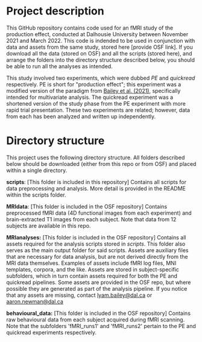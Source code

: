 # Project description
This GitHub repository contains code used for an fMRI study of the production effect, conducted at Dalhousie University between November 2021 and March 2022. This code is indended to be used in conjunction with data and assets from the same study, stored here [provide OSF link]. If you download all the data (stored on OSF) and all the scripts (stored here), and arrange the folders into the directory structure described below, you should be able to run all the analyses as intended.

This study involved two experiments, which were dubbed _PE_ and _quickread_ respectively. PE is short for "production effect"; this experiment was a modified version of the paradigm from [Bailey et al. (2021)][1], specifically intended for multivariate analysis. The quickread experiment was a shortened version of the study phase from the PE experiment with more rapid trial presentation. These two experiments are related; however, data from each has been analyzed and written up independently. 

# Directory structure
This project uses the following directory structure. All folders described below should be downloaded (either from this repo or from OSF) and placed within a single directory.

**scripts**: [This folder is included in this repository] Contains all scripts for data preprocessing and analysis. More detail is provided in the README within the scripts folder. 

**MRIdata**: [This folder is included in the OSF repository] Contains preprocessed fMRI data (4D functional images from each experiment) and brain-extracted T1 images from each subject. Note that data from 12 subjects are available in this repo.

**MRIanalyses:** [This folder is included in the OSF repository] Contains all assets required for the analysis scripts stored in *scripts*. This folder also serves as the main output folder for said scripts. Assets are auxiliary files that are necessary for data analysis, but are not derived directly from the MRI data themselves. Examples of assets include fMRI log files, MNI templates, corpora, and the like. Assets are stored in subject-specific subfolders, which in turn contain assets required for both the PE and quickread pipelines. Some assets are provided in the OSF repo, but where possible they are generated as part of the analysis pipeline. If you notice that any assets are missing, contact lyam.bailey@dal.ca or aaron.newman@dal.ca

**behavioural_data:**  [This folder is included in the OSF repository] Contains raw behavioural data from each subject acquired during fMRI scanning. Note that the subfolders 'fMRI_runs1' and 'fMRI_runs2' pertain to the PE and quickread experiments respectively. 

[1]: https://doi.org/10.1016/j.bandc.2021.105757
